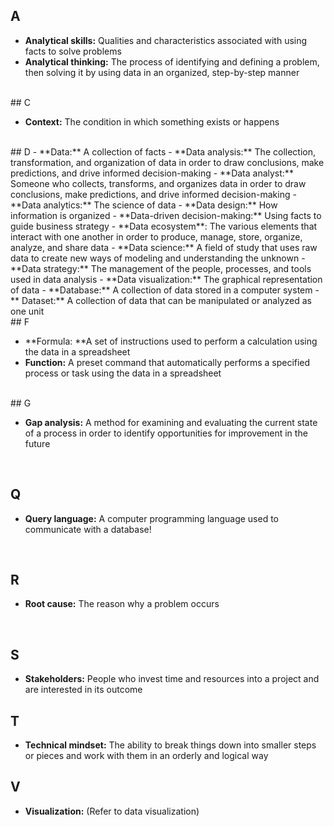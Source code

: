 ## A
- **Analytical skills:** Qualities and characteristics associated with using facts to solve problems 
- **Analytical thinking:** The process of identifying and defining a problem, then solving it by using data in an organized, step-by-step manner
<br/>
## C

- **Context:** The condition in which something exists or happens
<br/>
## D
- **Data:** A collection of facts
- **Data analysis:** The collection, transformation, and organization of data in order to draw conclusions, make predictions, and drive informed decision-making
- **Data analyst:** Someone who collects, transforms, and organizes data in order to draw conclusions, make predictions, and drive informed decision-making
- **Data analytics:** The science of data
- **Data design:** How information is organized
- **Data-driven decision-making:** Using facts to guide business strategy
- **Data ecosystem**: The various elements that interact with one another in order to produce, manage, store, organize, analyze, and share data
- **Data science:** A field of study that uses raw data to create new ways of modeling and understanding the unknown 
- **Data strategy:** The management of the people, processes, and tools used in data analysis
- **Data visualization:** The graphical representation of data
- **Database:** A collection of data stored in a computer system
- ** Dataset:** A collection of data that can be manipulated or analyzed as one unit
<br/>
## F

- **Formula: **A set of instructions used to perform a calculation using the data in a spreadsheet
- **Function:** A preset command that automatically performs a specified process or task using the data in a spreadsheet

<br/>
## G

- **Gap analysis:** A method for examining and evaluating the current state of a process in order to identify opportunities for improvement in the future

  <br/>
## Q

- **Query language:** A computer programming language used to communicate with a database!

  <br/>
## R
- **Root cause:** The reason why a problem occurs

  <br/>
## S
- **Stakeholders:** People who invest time and resources into a project and are interested in its outcome
  <br/>
## T
- **Technical mindset:** The ability to break things down into smaller steps or pieces and work with them in an orderly and logical way
  <br/>
## V
- **Visualization:** (Refer to data visualization) 
